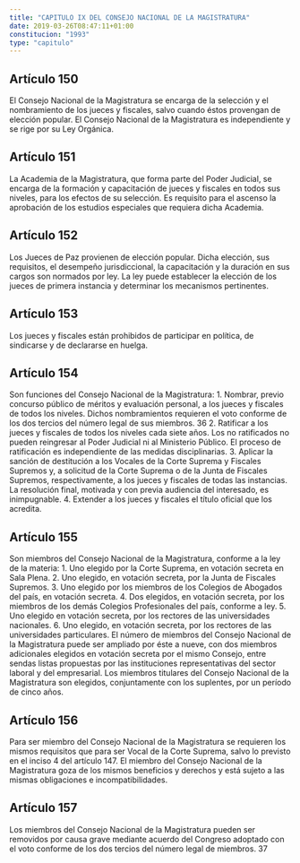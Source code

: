 ```yaml
---
title: "CAPITULO IX DEL CONSEJO NACIONAL DE LA MAGISTRATURA"
date: 2019-03-26T08:47:11+01:00
constitucion: "1993"
type: "capitulo"
---
```


## Artículo 150

El Consejo Nacional de la Magistratura se encarga de la selección y el nombramiento de los jueces y fiscales, salvo cuando éstos provengan de elección popular. El Consejo Nacional de la Magistratura es independiente y se rige por su Ley Orgánica. 

## Artículo 151

La Academia de la Magistratura, que forma parte del Poder Judicial, se encarga de la formación y capacitación de jueces y fiscales en todos sus niveles, para los efectos de su selección. Es requisito para el ascenso la aprobación de los estudios especiales que requiera dicha Academia. 

## Artículo 152

Los Jueces de Paz provienen de elección popular. Dicha elección, sus requisitos, el desempeño jurisdiccional, la capacitación y la duración en sus cargos son normados por ley. La ley puede establecer la elección de los jueces de primera instancia y determinar los mecanismos pertinentes. 

## Artículo 153

Los jueces y fiscales están prohibidos de participar en política, de sindicarse y de declararse en huelga. 

## Artículo 154

Son funciones del Consejo Nacional de la Magistratura: 1. Nombrar, previo concurso público de méritos y evaluación personal, a los jueces y fiscales de todos los niveles. Dichos nombramientos requieren el voto conforme de los dos tercios del número legal de sus miembros. 36 2. Ratificar a los jueces y fiscales de todos los niveles cada siete años. Los no ratificados no pueden reingresar al Poder Judicial ni al Ministerio Público. El proceso de ratificación es independiente de las medidas disciplinarias. 3. Aplicar la sanción de destitución a los Vocales de la Corte Suprema y Fiscales Supremos y, a solicitud de la Corte Suprema o de la Junta de Fiscales Supremos, respectivamente, a los jueces y fiscales de todas las instancias. La resolución final, motivada y con previa audiencia del interesado, es inimpugnable. 4. Extender a los jueces y fiscales el título oficial que los acredita. 

## Artículo 155

Son miembros del Consejo Nacional de la Magistratura, conforme a la ley de la materia: 1. Uno elegido por la Corte Suprema, en votación secreta en Sala Plena. 2. Uno elegido, en votación secreta, por la Junta de Fiscales Supremos. 3. Uno elegido por los miembros de los Colegios de Abogados del país, en votación secreta. 4. Dos elegidos, en votación secreta, por los miembros de los demás Colegios Profesionales del país, conforme a ley. 5. Uno elegido en votación secreta, por los rectores de las universidades nacionales. 6. Uno elegido, en votación secreta, por los rectores de las universidades particulares. El número de miembros del Consejo Nacional de la Magistratura puede ser ampliado por éste a nueve, con dos miembros adicionales elegidos en votación secreta por el mismo Consejo, entre sendas listas propuestas por las instituciones representativas del sector laboral y del empresarial. Los miembros titulares del Consejo Nacional de la Magistratura son elegidos, conjuntamente con los suplentes, por un período de cinco años. 

## Artículo 156

Para ser miembro del Consejo Nacional de la Magistratura se requieren los mismos requisitos que para ser Vocal de la Corte Suprema, salvo lo previsto en el inciso 4 del artículo 147. El miembro del Consejo Nacional de la Magistratura goza de los mismos beneficios y derechos y está sujeto a las mismas obligaciones e incompatibilidades. 

## Artículo 157

Los miembros del Consejo Nacional de la Magistratura pueden ser removidos por causa grave mediante acuerdo del Congreso adoptado con el voto conforme de los dos tercios del número legal de miembros.   37 

